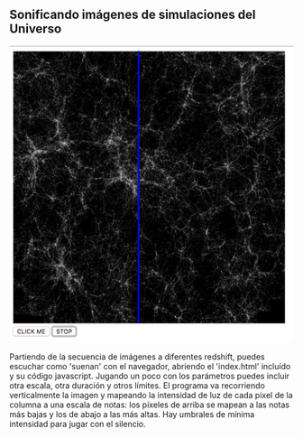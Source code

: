## Sonificando imágenes de simulaciones del Universo

<p align="center">
  <img src="sonificacion.png">
</p>

Partiendo de la secuencia de imágenes a diferentes redshift, puedes escuchar como 'suenan' con el navegador, abriendo el 'index.html' incluído y su código javascript. Jugando un poco con los parámetros puedes incluir otra escala, otra duración y otros límites.
El programa va recorriendo verticalmente la imagen y mapeando la intensidad de luz de cada pixel de la columna a una escala de notas: los píxeles de arriba se mapean a las notas más bajas y los de abajo a las más altas. Hay umbrales de mínima intensidad para jugar con el silencio.

